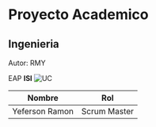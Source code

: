 # Proyecto Academico
## Ingenieria 
Autor: RMY

EAP **ISI**
![UC](https://github.com/yefer8/proyecto/assets/116767631/33ea8678-9586-4195-ade1-15bb8b540efe)

| Nombre | Rol |
| ------ | ----- |
| Yeferson Ramon | Scrum Master |
